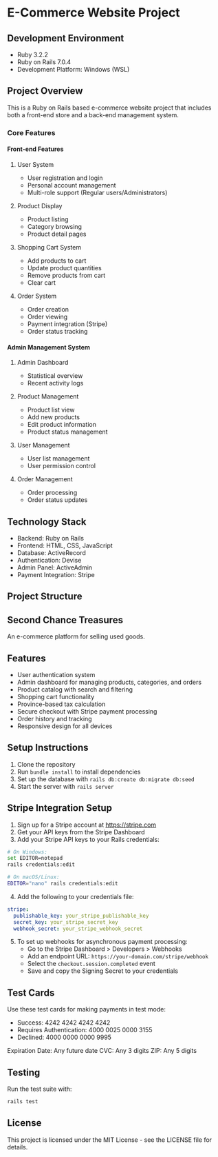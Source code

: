 # E-Commerce Website Project

## Development Environment
- Ruby 3.2.2
- Ruby on Rails 7.0.4
- Development Platform: Windows (WSL)

## Project Overview
This is a Ruby on Rails based e-commerce website project that includes both a front-end store and a back-end management system.

### Core Features

#### Front-end Features
1. User System
   - User registration and login
   - Personal account management
   - Multi-role support (Regular users/Administrators)

2. Product Display
   - Product listing
   - Category browsing
   - Product detail pages

3. Shopping Cart System
   - Add products to cart
   - Update product quantities
   - Remove products from cart
   - Clear cart

4. Order System
   - Order creation
   - Order viewing
   - Payment integration (Stripe)
   - Order status tracking

#### Admin Management System
1. Admin Dashboard
   - Statistical overview
   - Recent activity logs

2. Product Management
   - Product list view
   - Add new products
   - Edit product information
   - Product status management

3. User Management
   - User list management
   - User permission control

4. Order Management
   - Order processing
   - Order status updates

## Technology Stack
- Backend: Ruby on Rails
- Frontend: HTML, CSS, JavaScript
- Database: ActiveRecord
- Authentication: Devise
- Admin Panel: ActiveAdmin
- Payment Integration: Stripe

## Project Structure

## Second Chance Treasures

An e-commerce platform for selling used goods.

## Features

- User authentication system
- Admin dashboard for managing products, categories, and orders
- Product catalog with search and filtering
- Shopping cart functionality
- Province-based tax calculation
- Secure checkout with Stripe payment processing
- Order history and tracking
- Responsive design for all devices

## Setup Instructions

1. Clone the repository
2. Run `bundle install` to install dependencies
3. Set up the database with `rails db:create db:migrate db:seed`
4. Start the server with `rails server`

## Stripe Integration Setup

1. Sign up for a Stripe account at https://stripe.com
2. Get your API keys from the Stripe Dashboard
3. Add your Stripe API keys to your Rails credentials:

```bash
# On Windows:
set EDITOR=notepad
rails credentials:edit

# On macOS/Linux:
EDITOR="nano" rails credentials:edit
```

4. Add the following to your credentials file:

```yaml
stripe:
  publishable_key: your_stripe_publishable_key
  secret_key: your_stripe_secret_key
  webhook_secret: your_stripe_webhook_secret
```

5. To set up webhooks for asynchronous payment processing:
   - Go to the Stripe Dashboard > Developers > Webhooks
   - Add an endpoint URL: `https://your-domain.com/stripe/webhook`
   - Select the `checkout.session.completed` event
   - Save and copy the Signing Secret to your credentials

## Test Cards

Use these test cards for making payments in test mode:

- Success: 4242 4242 4242 4242
- Requires Authentication: 4000 0025 0000 3155
- Declined: 4000 0000 0000 9995

Expiration Date: Any future date
CVC: Any 3 digits
ZIP: Any 5 digits

## Testing

Run the test suite with:

```bash
rails test
```

## License

This project is licensed under the MIT License - see the LICENSE file for details.
